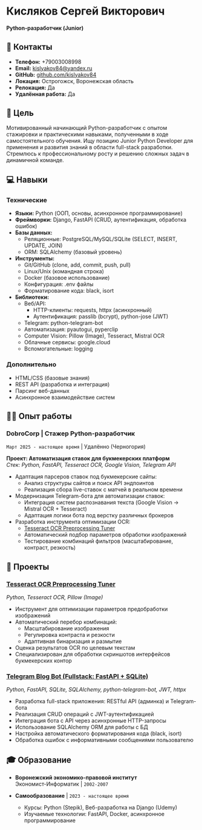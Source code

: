 # Кисляков Сергей Викторович  
**Python-разработчик (Junior)**

## 📍 Контакты
- **Телефон:** +79003008998
- **Email:** kislyakov84@yandex.ru
- **GitHub:** [github.com/kislyakov84](https://github.com/kislyakov84)
- **Локация:** Острогожск, Воронежская область
- **Релокация:** Да
- **Удалённая работа:** Да

## 🎯 Цель
Мотивированный начинающий Python-разработчик с опытом стажировки и практическими навыками, полученными в ходе самостоятельного обучения. Ищу позицию Junior Python Developer для применения и развития знаний в области full-stack разработки. Стремлюсь к профессиональному росту и решению сложных задач в динамичной команде.

## 💻 Навыки
### Технические
- **Языки:** Python (ООП, основы, асинхронное программирование)
- **Фреймворки:** Django, FastAPI (CRUD, аутентификация, обработка ошибок)
- **Базы данных:** 
  - Реляционные: PostgreSQL/MySQL/SQLite (SELECT, INSERT, UPDATE, JOIN)
  - ORM: SQLAlchemy (базовый уровень)
- **Инструменты:** 
  - Git/GitHub (clone, add, commit, push, pull)
  - Linux/Unix (командная строка)
  - Docker (базовое использование)
  - Конфигурация: .env файлы
  - Форматирование кода: black, isort
- **Библиотеки:** 
  - Веб/API: 
    - HTTP-клиенты: requests, httpx (асинхронный)
    - Аутентификация: passlib (bcrypt), python-jose (JWT)
  - Telegram: python-telegram-bot
  - Автоматизация: pyautogui, pyperclip 
  - Computer Vision: Pillow (Image), Tesseract, Mistral OCR
  - Облачные сервисы: google.cloud
  - Вспомогательные: logging

### Дополнительно
- HTML/CSS (базовые знания)
- REST API (разработка и интеграция)
- Парсинг веб-данных
- Асинхронное взаимодействие систем

## 👨‍💻 Опыт работы
### **DobroCorp** | Стажер Python-разработчик  
`Март 2025 - настоящее время` | Удалённо (Черногория)

**Проект: Автоматизация ставок для букмекерских платформ**  
*Стек: Python, FastAPI, Tesseract OCR, Google Vision, Telegram API*

- Адаптация парсеров ставок под букмекерские сайты:
  - Анализ структуры сайтов и поиск API эндпоинтов
  - Реализация сбора live-ставок с матчей в реальном времени
- Модернизация Telegram-бота для автоматизации ставок:
  - Интеграция систем распознавания текста (Google Vision → Mistral OCR + Tesseract)
  - Адаптация логики бота под верстку различных брокеров
- Разработка инструмента оптимизации OCR:
  - [Tesseract OCR Preprocessing Tuner](https://github.com/kislyakov84/tesseract_tuner)
  - Автоматический подбор параметров обработки изображений
  - Тестирование комбинаций фильтров (масштабирование, контраст, резкость)

## 🚀 Проекты
### [Tesseract OCR Preprocessing Tuner](https://github.com/kislyakov84/tesseract_tuner)  
*Python, Tesseract OCR, Pillow (Image)*
- Инструмент для оптимизации параметров предобработки изображений
- Автоматический перебор комбинаций:
  - Масштабирование изображения
  - Регулировка контраста и резкости
  - Адаптивная бинаризация и размытие
- Оценка результатов OCR по целевым текстам
- Специализирован для обработки скриншотов интерфейсов букмекерских контор

### [Telegram Blog Bot (Fullstack: FastAPI + SQLite)](https://github.com/kislyakov84/blogtron)  
*Python, FastAPI, SQLite, SQLAlchemy, python-telegram-bot, JWT, httpx*
- Разработка full-stack приложения: RESTful API (админка) и Telegram-бота
- Реализация CRUD операций с JWT-аутентификацией
- Интеграция бота с API через асинхронные HTTP-запросы
- Использование SQLAlchemy ORM для работы с БД
- Настройка автоматического форматирования кода (black, isort)
- Обработка ошибок с информативными сообщениями пользователю

## 🎓 Образование
- **Воронежский экономико-правовой институт**  
  Экономист-Информатик | `2002-2007`
  
- **Самообразование** | `2023 - настоящее время`
  - Курсы: Python (Stepik), Веб-разработка на Django (Udemy)
  - Изучаемые технологии: FastAPI, Docker, асинхронное программирование